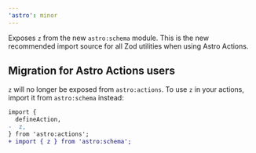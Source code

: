 ```yaml
---
'astro': minor
---
```


Exposes `z` from the new `astro:schema` module. This is the new recommended import source for all Zod utilities when using Astro Actions.

## Migration for Astro Actions users

`z` will no longer be exposed from `astro:actions`. To use `z` in your actions, import it from `astro:schema` instead:

```diff
import {
  defineAction,
-  z,
} from 'astro:actions';
+ import { z } from 'astro:schema';
```
